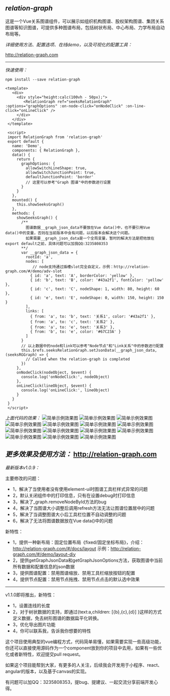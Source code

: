 *relation-graph*
---

这是一个Vue关系图谱组件，可以展示如组织机构图谱、股权架构图谱、集团关系图谱等知识图谱，可提供多种图谱布局，包括树状布局、中心布局、力学布局自动布局等。


*详细使用方法、配置选项、在线demo，以及可视化的配置工具：*

http://relation-graph.com

---
*快速使用：*
```shell script
npm install --save relation-graph
```
```vue
<template>
   <div>
     <div style="height:calc(100vh - 50px);">
        <RelationGraph ref="seeksRelationGraph" :options="graphOptions" :on-node-click="onNodeClick" :on-line-click="onLineClick" />
     </div>
   </div>
 </template>
 
 <script>
 import RelationGraph from 'relation-graph'
 export default {
   name: 'Demo',
   components: { RelationGraph },
   data() {
     return {
       graphOptions: {
         allowSwitchLineShape: true,
         allowSwitchJunctionPoint: true,
         defaultJunctionPoint: 'border'
         // 这里可以参考"Graph 图谱"中的参数进行设置
       }
     }
   },
   mounted() {
     this.showSeeksGraph()
   },
   methods: {
     showSeeksGraph() {
       /**
         图谱数据__graph_json_data不要放在Vue data()中，也不要引用Vue data()中的变量，否则在当前版本中会有问题，以后版本会解决这个问题。
         如果需要__graph_json_data是一个全局变量，暂时的解决方法是把他放在 export default之前，具体问题可以加我QQ:3235808353
       **/
       var __graph_json_data = {
         rootId: 'a',
         nodes: [
            // node支持通过插槽slot完全自定义，示例：http://relation-graph.com/#/demo/adv-slot
           { id: 'a', text: 'A', borderColor: 'yellow' },
           { id: 'b', text: 'B', color: '#43a2f1', fontColor: 'yellow' },
           { id: 'c', text: 'C', nodeShape: 1, width: 80, height: 60 },
           { id: 'e', text: 'E', nodeShape: 0, width: 150, height: 150 }
         ],
         links: [
           { from: 'a', to: 'b', text: '关系1', color: '#43a2f1' },
           { from: 'a', to: 'c', text: '关系2' },
           { from: 'a', to: 'e', text: '关系3' },
           { from: 'b', to: 'e', color: '#67C23A' }
         ]
       }
       // 以上数据中的node和link可以参考"Node节点"和"Link关系"中的参数进行配置 
       this.$refs.seeksRelationGraph.setJsonData(__graph_json_data, (seeksRGGraph) => {
         // Called when the relation-graph is completed 
       })
     },
     onNodeClick(nodeObject, $event) {
       console.log('onNodeClick:', nodeObject)
     },
     onLineClick(lineObject, $event) {
       console.log('onLineClick:', lineObject)
     }
   }
 }
 </script>
```
*上面代码的效果：*
![简单示例效果图](doc/relation-graph-simple.png)
![简单示例效果图](doc/images/d1.png)
![简单示例效果图](doc/images/d2.png)
![简单示例效果图](doc/images/d3.png)
![简单示例效果图](doc/images/d4.png)
![简单示例效果图](doc/images/d5.png)
![简单示例效果图](doc/images/d6.png)
![简单示例效果图](doc/images/d7.png)
![简单示例效果图](doc/images/d8.png)
![简单示例效果图](doc/images/d9.png)
![简单示例效果图](doc/images/d10.png)
![简单示例效果图](doc/images/d11.png)
![简单示例效果图](doc/images/d12.png)
![简单示例效果图](doc/images/d13.png)

*更多效果及使用方法：*
http://relation-graph.com
---
*最新版本v1.0.9：*

主要修改的问题：
* 1，解决了当使用者没有使用element-ui时图谱工具栏样式异常的问题
* 2，默认关闭组件中的打印信息，只有在设置debug时打印信息
* 3，解决了_graph.removeNodeById方法的bug
* 4，解决了当图谱大小调整后调用refresh方法无法让图谱位置居中的问题
* 5，解决了当调整图谱大小后工具栏位置不自动调整的问题
* 6，解决了无法将图谱数据放在Vue data()中的问题

新特性：
* 1，提供一种新布局：固定位置布局《fixed/固定坐标布局》，介绍：http://relation-graph.com/#/docs/layout  示例：http://relation-graph.com/#/demo/layout-diy
* 2，提供getGraphJsonData和getGraphJsonOptions方法，获取图谱中当前所有数据和配置信息的json数据
* 3，提供图谱配置：禁用图谱缩放、禁用工具栏缩放按钮的配置
* 4，提供节点配置：禁用节点拖拽、禁用节点点击的默认选中效果

---

v1.1.0即将推出，新特性：
* 1，设置连线的长度
* 2，对于树状数据的支持，即通过{text:a,children: [{b},{c},{d}] }这样的方式定义数据，免去树形图谱的数据扁平化转换。
* 3，优化导出图片功能
* 4，你可以联系我，告诉我你想要的特性


这个项目使用典型的vue编程方式，代码简单易懂，如果需要实现一些高级功能，你还可以直接使用源码作为一个component放到你的项目中去用，如果有一些优化或者新特性，欢迎提交pull request。

如果这个项目能帮到大家，有更多的人关注，后续我会开发用于小程序、react、angular的版本，以及基于canvas的实现。

有问题可以加QQ：3235808353，提bug、提建议、一起交流分享前端开发心得。


